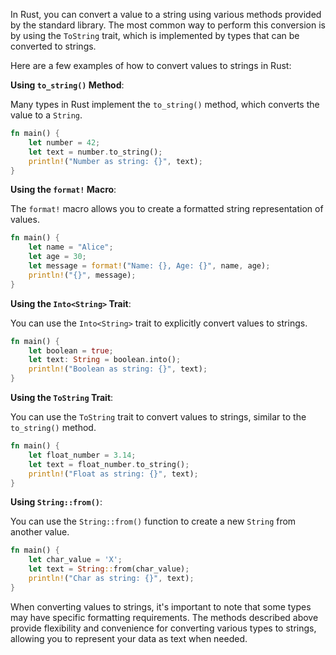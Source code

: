 In Rust, you can convert a value to a string using various methods provided by the standard library. The most common way to perform this conversion is by using the `ToString` trait, which is implemented by types that can be converted to strings.

Here are a few examples of how to convert values to strings in Rust:

**Using `to_string()` Method**:

Many types in Rust implement the `to_string()` method, which converts the value to a `String`.

```rust
fn main() {
    let number = 42;
    let text = number.to_string();
    println!("Number as string: {}", text);
}
```

**Using the `format!` Macro**:

The `format!` macro allows you to create a formatted string representation of values.

```rust
fn main() {
    let name = "Alice";
    let age = 30;
    let message = format!("Name: {}, Age: {}", name, age);
    println!("{}", message);
}
```

**Using the `Into<String>` Trait**:

You can use the `Into<String>` trait to explicitly convert values to strings.

```rust
fn main() {
    let boolean = true;
    let text: String = boolean.into();
    println!("Boolean as string: {}", text);
}
```

**Using the `ToString` Trait**:

You can use the `ToString` trait to convert values to strings, similar to the `to_string()` method.

```rust
fn main() {
    let float_number = 3.14;
    let text = float_number.to_string();
    println!("Float as string: {}", text);
}
```

**Using `String::from()`**:

You can use the `String::from()` function to create a new `String` from another value.

```rust
fn main() {
    let char_value = 'X';
    let text = String::from(char_value);
    println!("Char as string: {}", text);
}
```

When converting values to strings, it's important to note that some types may have specific formatting requirements. The methods described above provide flexibility and convenience for converting various types to strings, allowing you to represent your data as text when needed.
